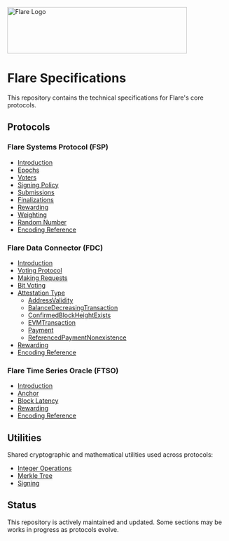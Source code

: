 <p align="left">
  <a href="https://flare.network/" target="blank"><img src="https://content.flare.network/Flare-2.svg" width="410" height="106" alt="Flare Logo" /></a>
</p>

# Flare Specifications

This repository contains the technical specifications for Flare's core protocols.

## Protocols

### Flare Systems Protocol (FSP)

- [Introduction](src/FSP/Introduction.md)
- [Epochs](src/FSP/Epochs.md)
- [Voters](src/FSP/Voters.md)
- [Signing Policy](src/FSP/SigningPolicy.md)
- [Submissions](src/FSP/Submission.md)
- [Finalizations](src/FSP/Finalization.md)
- [Rewarding](src/FSP/Rewarding.md)
- [Weighting](src/FSP/Weighting.md)
- [Random Number](src/FSP/RandomNumber.md)
- [Encoding Reference](src/FSP/Encoding.md)

### Flare Data Connector (FDC)

- [Introduction](src/FDC/Introduction.md) 
- [Voting Protocol](src/FDC/VotingProtocol.md)
- [Making Requests](src/FDC/MakingRequest.md)
- [Bit Voting](src/FDC/BitVote.md)
- [Attestation Type](src/FDC/AttesationType.md) 
  - [AddressValidity](src/FDC/AttestationTypes/AddressValidity.md)
  - [BalanceDecreasingTransaction](src/FDC/AttestationTypes/BalanceDecreasingTransaction.md)
  - [ConfirmedBlockHeightExists](src/FDC/AttestationTypes/ConfirmedBlockHeightExists.md)
  - [EVMTransaction](src/FDC/AttestationTypes/EVMTransaction.md)
  - [Payment](src/FDC/AttestationTypes/Payment.md)
  - [ReferencedPaymentNonexistence](src/FDC/AttestationTypes/ReferencedPaymentNonexistence.md)
- [Rewarding](src/FDC/Rewarding.md)
- [Encoding Reference](src/FDC/Encoding.md)

### Flare Time Series Oracle (FTSO)

- [Introduction](src/FTSO/Introduction.md)
- [Anchor](src/FTSO/Anchor.md)
- [Block Latency](src/FTSO/BlockLatency.md)
- [Rewarding](src/FTSO/Rewarding.md)
- [Encoding Reference](src/FTSO/Encoding.md)

## Utilities

Shared cryptographic and mathematical utilities used across protocols:

- [Integer Operations](src/Utilities/IntOperations.md)
- [Merkle Tree](src/Utilities/MerkleTree.md)
- [Signing](src/Utilities/Signing.md)

## Status

This repository is actively maintained and updated. Some sections may be works in progress as protocols evolve.
